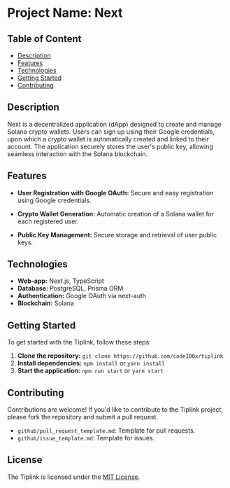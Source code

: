 # Project Name: Next

## Table of Content

- [Description](https://github.com/ankur-JA/Next#description)
- [Features](https://github.com/ankur-JA/Next#features)
- [Technologies](https://github.com/mehetab-01/Next#technologies)
- [Getting Started](https://github.com/mehetab-01/Next#getting-started)
- [Contributing](https://github.com/mehetab-01/Next#contributing)


## Description

Next is a decentralized application (dApp) designed to create and manage Solana crypto wallets. Users can sign up using their Google credentials, upon which a crypto wallet is automatically created and linked to their account. The application securely stores the user's public key, allowing seamless interaction with the Solana blockchain.

## Features
- **User Registration with Google OAuth:** Secure and easy registration using Google credentials.

- **Crypto Wallet Generation:** Automatic creation of a Solana wallet for each registered user.

- **Public Key Management:** Secure storage and retrieval of user public keys.

## Technologies

- **Web-app:** Next.js, TypeScript
- **Database:** PostgreSQL, Prisma ORM
- **Authentication:** Google OAuth via next-auth
- **Blockchain:** Solana

## Getting Started

To get started with the Tiplink, follow these steps:

1. **Clone the repository:** `git clone https://github.com/code100x/tiplink`
2. **Install dependencies:** `npm install` or `yarn install`
3. **Start the application:** `npm run start` or `yarn start`

## Contributing

Contributions are welcome! If you'd like to contribute to the Tiplink project, please fork the repository and submit a pull request.

- `github/pull_request_template.md`: Template for pull requests.
- `github/issue_template.md`: Template for issues.


## License

The Tiplink is licensed under the [MIT License](https://opensource.org/licenses/MIT).
